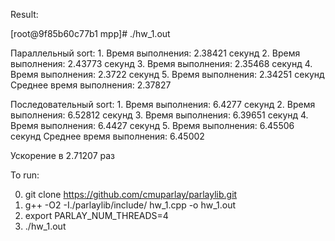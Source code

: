 Result:

[root@9f85b60c77b1 mpp]# ./hw_1.out

Параллельный sort:
        1. Время выполнения: 2.38421 секунд
        2. Время выполнения: 2.43773 секунд
        3. Время выполнения: 2.35468 секунд
        4. Время выполнения: 2.3722 секунд
        5. Время выполнения: 2.34251 секунд
        Среднее время выполнения: 2.37827

Последовательный sort:
        1. Время выполнения: 6.4277 секунд
        2. Время выполнения: 6.52812 секунд
        3. Время выполнения: 6.39651 секунд
        4. Время выполнения: 6.4427 секунд
        5. Время выполнения: 6.45506 секунд
        Среднее время выполнения: 6.45002
        
Ускорение в 2.71207 раз


To run:

0. git clone https://github.com/cmuparlay/parlaylib.git
1. g++ -O2 -I./parlaylib/include/ hw_1.cpp -o hw_1.out
2. export PARLAY_NUM_THREADS=4
3. ./hw_1.out